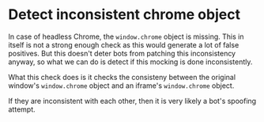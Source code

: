 # Detect inconsistent chrome object

In case of headless Chrome, the `window.chrome` object is missing. This in
itself is not a strong enough check as this would generate a lot of false
positives. But this doesn't deter bots from patching this inconsistency anyway,
so what we can do is detect if this mocking is done inconsistently.

What this check does is it checks the consisteny between the original window's
`window.chrome` object and an iframe's `window.chrome` object.

If they are inconsistent with each other, then it is very likely a bot's
spoofing attempt.
